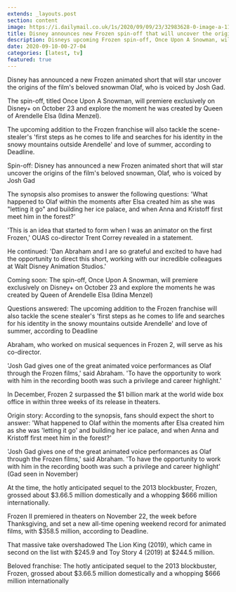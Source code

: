 ```yaml
---
extends: _layouts.post
section: content
image: https://i.dailymail.co.uk/1s/2020/09/09/23/32983628-0-image-a-110_1599688861722.jpg 
title: Disney announces new Frozen spin-off that will uncover the origin story of Olaf 
description: Disneys upcoming Frozen spin-off, Once Upon A Snowman, will premiere exclusively on Disney+ on October 23 and explore the moments Princess Elsa created him, while building her ice palace. 
date: 2020-09-10-00-27-04 
categories: [latest, tv] 
featured: true 
--- 
```

Disney has announced a new Frozen animated short that will star uncover the origins of the film's beloved snowman Olaf, who is voiced by Josh Gad.

The spin-off, titled Once Upon A Snowman, will premiere exclusively on Disney+ on October 23 and explore the moment he was created by Queen of Arendelle Elsa (Idina Menzel).

The upcoming addition to the Frozen franchise will also tackle the scene-stealer's 'first steps as he comes to life and searches for his identity in the snowy mountains outside Arendelle' and love of summer, according to Deadline.  

Spin-off: Disney has announced a new Frozen animated short that will star uncover the origins of the film's beloved snowman, Olaf, who is voiced by Josh Gad

The synopsis also promises to answer the following questions: 'What happened to Olaf within the moments after Elsa created him as she was "letting it go" and building her ice palace, and when Anna and Kristoff first meet him in the forest?'  

'This is an idea that started to form when I was an animator on the first Frozen,' OUAS co-director Trent Correy revealed in a statement. 

He continued: 'Dan Abraham and I are so grateful and excited to have had the opportunity to direct this short, working with our incredible colleagues at Walt Disney Animation Studios.' 

Coming soon: The spin-off, Once Upon A Snowman, will premiere exclusively on Disney+ on October 23 and explore the moments he was created by Queen of Arendelle Elsa (Idina Menzel)

Questions answered: The upcoming addition to the Frozen franchise will also tackle the scene stealer's 'first steps as he comes to life and searches for his identity in the snowy mountains outside Arendelle' and love of summer, according to Deadline 

Abraham, who worked on musical sequences in Frozen 2, will serve as his co-director.  

'Josh Gad gives one of the great animated voice performances as Olaf through the Frozen films,' said Abraham. 'To have the opportunity to work with him in the recording booth was such a privilege and career highlight.' 

In December, Frozen 2 surpassed the $1 billion mark at the world wide box office in within three weeks of its release in theaters. 

Origin story: According to the synopsis, fans should expect the short to answer: 'What happened to Olaf within the moments after Elsa created him as she was 'letting it go' and building her ice palace, and when Anna and Kristoff first meet him in the forest?' 

'Josh Gad gives one of the great animated voice performances as Olaf through the Frozen films,' said Abraham. 'To have the opportunity to work with him in the recording booth was such a privilege and career highlight' (Gad seen in November) 

At the time, the hotly anticipated sequel to the 2013 blockbuster, Frozen, grossed about $3.66.5 million domestically and a whopping $666 million internationally.

Frozen II premiered in theaters on November 22, the week before Thanksgiving, and set a new all-time opening weekend record for animated films, with $358.5 million, according to Deadline.

That massive take overshadowed The Lion King (2019), which came in second on the list with $245.9 and Toy Story 4 (2019) at $244.5 million. 

Beloved franchise: The hotly anticipated sequel to the 2013 blockbuster, Frozen, grossed about $3.66.5 million domestically and a whopping $666 million internationally

